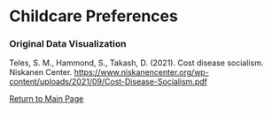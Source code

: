# Childcare Preferences

### Original Data Visualization



Teles, S. M., Hammond, S., Takash, D. (2021). Cost disease socialism. Niskanen Center. 
https://www.niskanencenter.org/wp-content/uploads/2021/09/Cost-Disease-Socialism.pdf



[Return to Main Page](/README.md)
